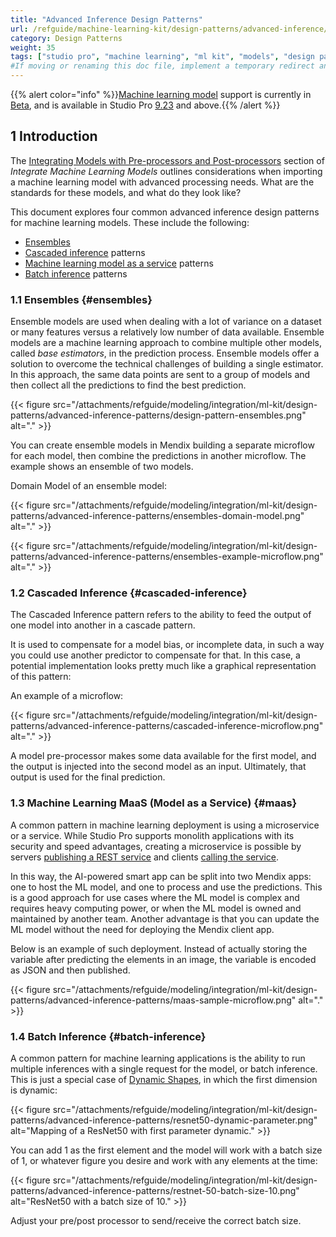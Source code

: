 ```yaml
---
title: "Advanced Inference Design Patterns"
url: /refguide/machine-learning-kit/design-patterns/advanced-inference/
category: Design Patterns
weight: 35
tags: ["studio pro", "machine learning", "ml kit", "models", "design patterns"]
#If moving or renaming this doc file, implement a temporary redirect and let the respective team know they should update the URL in the product. See Mapping to Products for more details.
---
```

{{% alert color="info" %}}[Machine learning model](/refguide/machine-learning-kit/) support is currently in [Beta](/releasenotes/beta-features/), and is available in Studio Pro [9.23](/releasenotes/studio-pro/9.23/) and above.{{% /alert %}}

## 1 Introduction

The [Integrating Models with Pre-processors and Post-processors](/refguide/machine-learning-kit/using-ml-kit/#pre-post-processors) section of *Integrate Machine Learning Models* outlines considerations when importing a machine learning model with advanced processing needs. What are the standards for these models, and what do they look like? 

This document explores four common advanced inference design patterns for machine learning models. These include the following:

* [Ensembles](#ensembles)
* [Cascaded inference](#cascaded-inference) patterns
* [Machine learning model as a service](#maas) patterns
* [Batch inference](#batch-inference) patterns

### 1.1 Ensembles {#ensembles}

Ensemble models are used when dealing with a lot of variance on a dataset or many features versus a relatively low number of data available. Ensemble models are a machine learning approach to combine multiple other models, called *base estimators*, in the prediction process. Ensemble models offer a solution to overcome the technical challenges of building a single estimator. In this approach, the same data points are sent to a group of models and then collect all the predictions to find the best prediction.

{{< figure src="/attachments/refguide/modeling/integration/ml-kit/design-patterns/advanced-inference-patterns/design-pattern-ensembles.png" alt="." >}}

You can create ensemble models in Mendix building a separate microflow for each model, then combine the predictions in another microflow. The example shows an ensemble of two models.

Domain Model of an ensemble model:

{{< figure src="/attachments/refguide/modeling/integration/ml-kit/design-patterns/advanced-inference-patterns/ensembles-domain-model.png" alt="." >}}

{{< figure src="/attachments/refguide/modeling/integration/ml-kit/design-patterns/advanced-inference-patterns/ensembles-example-microflow.png" alt="." >}}

### 1.2 Cascaded Inference {#cascaded-inference}

The Cascaded Inference pattern refers to the ability to feed the output of one model into another in a cascade pattern. 

It is used to compensate for a model bias, or incomplete data, in such a way you could use another predictor to compensate for that. In this case, a potential implementation looks pretty much like a graphical representation of this pattern:

An example of a microflow:

{{< figure src="/attachments/refguide/modeling/integration/ml-kit/design-patterns/advanced-inference-patterns/cascaded-inference-microflow.png" alt="." >}}

A model pre-processor makes some data available for the first model, and the output is injected into the second model as an input. Ultimately, that output is used for the final prediction.

### 1.3 Machine Learning MaaS (Model as a Service) {#maas}

A common pattern in machine learning deployment is using a microservice or a service. While Studio Pro supports monolith applications with its security and speed advantages, creating a microservice is possible by servers [publishing a REST service](/howto/integration/publish-rest-service/) and clients [calling the service](/refguide/call-rest-action/). 

In this way, the AI-powered smart app can be split into two Mendix apps: one to host the ML model, and one to process and use the predictions. This is a good approach for use cases where the ML model is complex and requires heavy computing power, or when the ML model is owned and maintained by another team. Another advantage is that you can update the ML model without the need for deploying the Mendix client app.

Below is an example of such deployment. Instead of actually storing the variable after predicting the elements in an image, the variable is encoded as JSON and then published.

{{< figure src="/attachments/refguide/modeling/integration/ml-kit/design-patterns/advanced-inference-patterns/maas-sample-microflow.png" alt="." >}}

### 1.4 Batch Inference {#batch-inference}

A common pattern for machine learning applications is the ability to run multiple inferences with a single request for the model, or batch inference. This is just a special case of [Dynamic Shapes](/refguide/machine-learning-kit/using-ml-kit/#dynamic-shapes), in which the first dimension is dynamic:

{{< figure src="/attachments/refguide/modeling/integration/ml-kit/design-patterns/advanced-inference-patterns/resnet50-dynamic-parameter.png" alt="Mapping of a ResNet50 with first parameter dynamic." >}}

You can add 1 as the first element and the model will work with a batch size of 1, or whatever figure you desire and work with any elements at the time:

{{< figure src="/attachments/refguide/modeling/integration/ml-kit/design-patterns/advanced-inference-patterns/restnet-50-batch-size-10.png" alt="ResNet50 with a batch size of 10." >}}

Adjust your pre/post processor to send/receive the correct batch size.